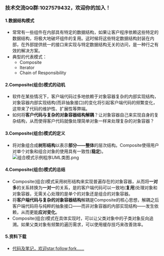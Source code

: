 ### 技术交流QQ群:1027579432，欢迎你的加入！
#### 1.数据结构模式
- 常常有一些组件在内部具有特定的数据结构，如果让客户程序依赖这些特定的数据结构，将极大地破坏组件的复用。这时候将这些特定数据结构封装在内部，在外部提供统一的接口来实现与特定数据结构无关的访问，是一种行之有效的解决方案。
- 典型的代表模式：
    - Composite
    - Iterator
    - Chain of Responsibility
#### 2.Composite(组合)模式的动机
- 软件在某些情况下，客户端代码过多地依赖于对象容器复杂的内部实现结构，对象容器内部实现结构(而非抽象接口)的变化将引起客户端代码的频繁变化，这带来了代码的维护性、扩展性等弊端。
- 如何将**客户代码与复杂的对象容器结构解耦**？让对象容器自己来实现自身的复杂结构，从而使得客户代码就像处理简单对象一样来处理复杂的对象容器？
#### 3.Composite(组合)模式的定义
- 将对象组合成**树形结构**以表示**部分——整体**的层次结构。Composite使得用户对单个对象和组合对象的使用具有一致性(**稳定**)。
![组合模式示例程序UML类图.png](https://upload-images.jianshu.io/upload_images/13407176-18a89ff1f1693072.png?imageMogr2/auto-orient/strip%7CimageView2/2/w/1240)
#### 4.Composite(组合)模式的总结
- Composite(组合)模式采用树形结构来实现普遍存在的对象容器，从而将**一对多**的关系转换为**一对一**的关系，是的客户端代码可以一致地(**复用**)处理对象和对象容器，无需关心处理的是单个的对象还是组合的对象容器。
- 将**客户端代码与复杂的对象容器结构**解耦是Composite的核心思想，解耦之后客户端代码将与纯粹的抽象接口——而非对象容器的内部实现结构——发生依赖，从而更能**应对变化**。
- Composite(组合)模式在具体实现时，可以让父类对象中的子类对象反向追溯。如果父类对象有频繁的遍历需求，可以使用缓存技巧来改善效率。
#### 5.资料下载
- [代码及笔记，欢迎star,follow,fork......](https://github.com/cdlwhm1217096231/cpp_ws/tree/master/C%2B%2B%E8%AE%BE%E8%AE%A1%E6%A8%A1%E5%BC%8F)